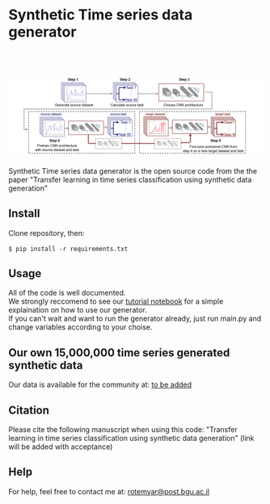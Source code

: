 # Synthetic Time series data generator
<h1 align="center">
  <br>
  <img src="https://github.com/YR234/TL-for-TSC/blob/main/method_overview.png" alt="Synthetic" width="1000">
</h1>
Synthetic Time series data generator is the open source code from the the paper "Transfer learning in time series classification using synthetic data generation"

## Install
Clone repository, then:
```
$ pip install -r requirements.txt
```
## Usage
All of the code is well documented. </br>
We strongly reccomend to see our [tutorial notebook](https://github.com/YR234/SyntheticTSDataGenerator/blob/master/tutorial.ipynb) for a simple explaination on how to use our generator.</br>
If you can't wait and want to run the generator already, just run main.py and change variables according to your choise.

## Our own 15,000,000 time series generated synthetic data
Our data is available for the community at: [to be added](https://github.com/YR234/SyntheticTSDataGenerator/blob/master/tutorial.ipynb)

## Citation
Please cite the following manuscript when using this code: "Transfer learning in time series classification using synthetic data generation" (link will be added with acceptance)


## Help
For help, feel free to contact me at: rotemyar@post.bgu.ac.il

